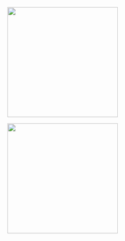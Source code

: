 <a href="https://github.com/decoyer"><img align="center" style="height:250px" src="https://capsule-render.vercel.app/api?type=waving&height=250&color=gradient&fontColor=ffffe4&text=Decoy%20the%20World!!&stroke=000000&strokeWidth=2&fontAlign=60&fontSize=70" /></a>

<a href="https://github.com/decoyer"><img align="center" style="height:250px" src="https://github-readme-stats.vercel.app/api/top-langs/?username=decoyer&layout=donut&theme=nord&hide_border=true" /></a> 
